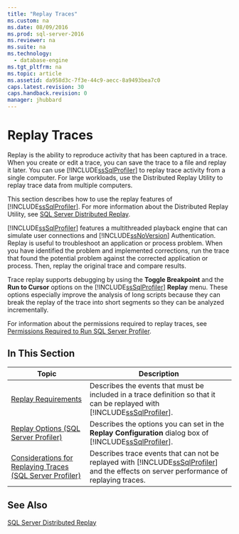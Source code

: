 ```yaml
---
title: "Replay Traces"
ms.custom: na
ms.date: 08/09/2016
ms.prod: sql-server-2016
ms.reviewer: na
ms.suite: na
ms.technology: 
  - database-engine
ms.tgt_pltfrm: na
ms.topic: article
ms.assetid: da958d3c-7f3e-44c9-aecc-8a9493bea7c0
caps.latest.revision: 30
caps.handback.revision: 0
manager: jhubbard
---
```

# Replay Traces
Replay is the ability to reproduce activity that has been captured in a trace. When you create or edit a trace, you can save the trace to a file and replay it later. You can use [!INCLUDE[ssSqlProfiler](../../Topics/TopicNameContainA/tokens/ssSqlProfiler_md.md)] to replay trace activity from a single computer. For large workloads, use the Distributed Replay Utility to replay trace data from multiple computers.  
  
 This section describes how to use the replay features of [!INCLUDE[ssSqlProfiler](../../Topics/TopicNameContainA/tokens/ssSqlProfiler_md.md)]. For more information about the Distributed Replay Utility, see [SQL Server Distributed Replay](../../Topics/TopicNameNotContainA/SQL-Server-Distributed-Replay.md).  
  
 [!INCLUDE[ssSqlProfiler](../../Topics/TopicNameContainA/tokens/ssSqlProfiler_md.md)] features a multithreaded playback engine that can simulate user connections and [!INCLUDE[ssNoVersion](../../Topics/TopicNameContainA/tokens/ssNoVersion_md.md)] Authentication. Replay is useful to troubleshoot an application or process problem. When you have identified the problem and implemented corrections, run the trace that found the potential problem against the corrected application or process. Then, replay the original trace and compare results.  
  
 Trace replay supports debugging by using the **Toggle Breakpoint** and the **Run to Cursor** options on the [!INCLUDE[ssSqlProfiler](../../Topics/TopicNameContainA/tokens/ssSqlProfiler_md.md)] **Replay** menu. These options especially improve the analysis of long scripts because they can break the replay of the trace into short segments so they can be analyzed incrementally.  
  
 For information about the permissions required to replay traces, see [Permissions Required to Run SQL Server Profiler](../../Topics/TopicNameNotContainA/Permissions-Required-to-Run-SQL-Server-Profiler.md).  
  
## In This Section  
  
|Topic|Description|  
|-----------|-----------------|  
|[Replay Requirements](../../Topics/TopicNameNotContainA/Replay-Requirements.md)|Describes the events that must be included in a trace definition so that it can be replayed with [!INCLUDE[ssSqlProfiler](../../Topics/TopicNameContainA/tokens/ssSqlProfiler_md.md)].|  
|[Replay Options (SQL Server Profiler)](../../Topics/TopicNameNotContainA/Replay-Options--SQL-Server-Profiler-.md)|Describes the options you can set in the **Replay Configuration** dialog box of [!INCLUDE[ssSqlProfiler](../../Topics/TopicNameContainA/tokens/ssSqlProfiler_md.md)].|  
|[Considerations for Replaying Traces (SQL Server Profiler)](../../Topics/TopicNameNotContainA/Considerations-for-Replaying-Traces--SQL-Server-Profiler-.md)|Describes trace events that can not be replayed with [!INCLUDE[ssSqlProfiler](../../Topics/TopicNameContainA/tokens/ssSqlProfiler_md.md)] and the effects on server performance of replaying traces.|  
  
## See Also  
 [SQL Server Distributed Replay](../../Topics/TopicNameNotContainA/SQL-Server-Distributed-Replay.md)